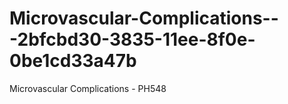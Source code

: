 # Microvascular-Complications---2bfcbd30-3835-11ee-8f0e-0be1cd33a47b
Microvascular Complications - PH548
